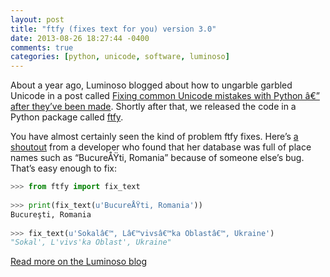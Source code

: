 ```yaml
---
layout: post
title: "ftfy (fixes text for you) version 3.0"
date: 2013-08-26 18:27:44 -0400
comments: true
categories: [python, unicode, software, luminoso]
---
```

About a year ago, Luminoso blogged about how to ungarble garbled Unicode in a post called [Fixing common Unicode mistakes with Python â€” after they’ve been made](http://blog.luminoso.com/2012/08/20/fix-unicode-mistakes-with-python/). Shortly after that, we released the code in a Python package called [ftfy](https://github.com/LuminosoInsight/python-ftfy).

You have almost certainly seen the kind of problem ftfy fixes. Here’s [a shoutout](http://isabelcastillo.com/international-characters-encoding-fpdf) from a developer who found that her database was full of place names such as “BucureÅŸti, Romania” because of someone else’s bug. That’s easy enough to fix:

```python
>>> from ftfy import fix_text
 
>>> print(fix_text(u'BucureÅŸti, Romania'))
Bucureşti, Romania
  
>>> fix_text(u'Sokalâ€™, Lâ€™vivsâ€™ka Oblastâ€™, Ukraine')
"Sokal', L'vivs'ka Oblast', Ukraine"
```

[Read more on the Luminoso blog](http://blog.luminoso.com/2013/08/26/ftfy-fixes-text-for-you-version-3-0/)
